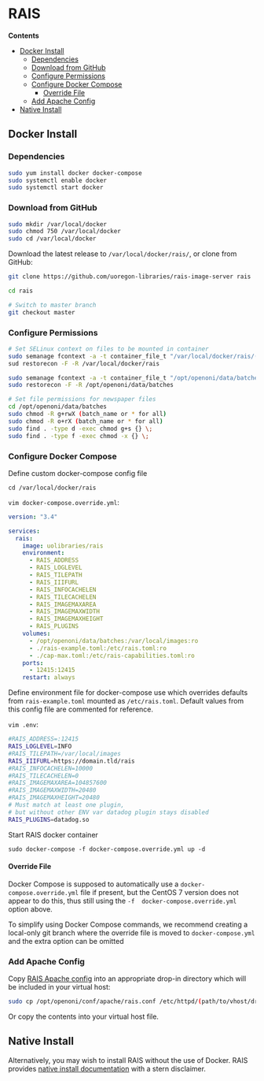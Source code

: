 # RAIS

**Contents**

- [Docker Install](#docker-install)
    - [Dependencies](#dependencies)
    - [Download from GitHub](#download-from-github)
    - [Configure Permissions](#configure-permissions)
    - [Configure Docker Compose](#configure-docker-compose)
        - [Override File](#override-file)
    - [Add Apache Config](#add-apache-config)
- [Native Install](#native-install)

## Docker Install

### Dependencies

```bash
sudo yum install docker docker-compose
sudo systemctl enable docker
sudo systemctl start docker
```

### Download from GitHub

```bash
sudo mkdir /var/local/docker
sudo chmod 750 /var/local/docker
sudo cd /var/local/docker
```
Download the latest release to `/var/local/docker/rais/`, or clone from GitHub:

```bash
git clone https://github.com/uoregon-libraries/rais-image-server rais

cd rais

# Switch to master branch
git checkout master
```

### Configure Permissions
```bash
# Set SELinux context on files to be mounted in container
sudo semanage fcontext -a -t container_file_t "/var/local/docker/rais/(?:cap-max|rais-example)\.toml"
sud restorecon -F -R /var/local/docker/rais

sudo semanage fcontext -a -t container_file_t "/opt/openoni/data/batches(/.*)?"
sudo restorecon -F -R /opt/openoni/data/batches

# Set file permissions for newspaper files
cd /opt/openoni/data/batches
sudo chmod -R g+rwX (batch_name or * for all)
sudo chmod -R o+rX (batch_name or * for all)
sudo find . -type d -exec chmod g+s {} \;
sudo find . -type f -exec chmod -x {} \;
```

### Configure Docker Compose
Define custom docker-compose config file

`cd /var/local/docker/rais`

`vim docker-compose.override.yml`:
```yml
version: "3.4"

services:
  rais:
    image: uolibraries/rais
    environment:
      - RAIS_ADDRESS
      - RAIS_LOGLEVEL
      - RAIS_TILEPATH
      - RAIS_IIIFURL
      - RAIS_INFOCACHELEN
      - RAIS_TILECACHELEN
      - RAIS_IMAGEMAXAREA
      - RAIS_IMAGEMAXWIDTH
      - RAIS_IMAGEMAXHEIGHT
      - RAIS_PLUGINS
    volumes:
      - /opt/openoni/data/batches:/var/local/images:ro
      - ./rais-example.toml:/etc/rais.toml:ro
      - ./cap-max.toml:/etc/rais-capabilities.toml:ro
    ports:
      - 12415:12415
    restart: always
```

Define environment file for docker-compose use which overrides defaults
from `rais-example.toml` mounted as `/etc/rais.toml`. Default values from this
config file are commented for reference.

`vim .env`:
```bash
#RAIS_ADDRESS=:12415
RAIS_LOGLEVEL=INFO
#RAIS_TILEPATH=/var/local/images
RAIS_IIIFURL=https://domain.tld/rais
#RAIS_INFOCACHELEN=10000
#RAIS_TILECACHELEN=0
#RAIS_IMAGEMAXAREA=104857600
#RAIS_IMAGEMAXWIDTH=20480
#RAIS_IMAGEMAXHEIGHT=20480
# Must match at least one plugin,
# but without other ENV var datadog plugin stays disabled
RAIS_PLUGINS=datadog.so
```

Start RAIS docker container

`sudo docker-compose -f docker-compose.override.yml up -d`

#### Override File
Docker Compose is supposed to automatically use a `docker-compose.override.yml`
file if present, but the CentOS 7 version does not appear to do this, thus still
using the `-f  docker-compose.override.yml` option above.

To simplify using Docker Compose commands, we recommend creating a local-only
git branch where the override file is moved to `docker-compose.yml` and the
extra option can be omitted

### Add Apache Config
Copy [RAIS Apache config](/conf/apache/rais.conf) into an appropriate
drop-in directory which will be included in your virtual host:

```bash
sudo cp /opt/openoni/conf/apache/rais.conf /etc/httpd/(path/to/vhost/drop-in-dir)/
```

Or copy the contents into your virtual host file.

## Native Install
Alternatively, you may wish to install RAIS without the use of Docker. RAIS
provides [native install
documentation](https://github.com/uoregon-libraries/rais-image-server/wiki/Manual-Setup)
with a stern disclaimer.

